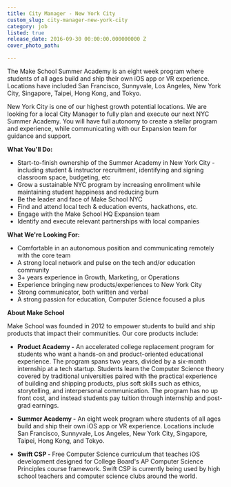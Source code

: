 ```yaml
---
title: City Manager - New York City
custom_slug: city-manager-new-york-city
category: job
listed: true
release_date: 2016-09-30 00:00:00.000000000 Z
cover_photo_path: 

---
```

The Make School Summer Academy is an eight week program where students of all ages build and ship their own iOS app or VR experience. Locations have included San Francisco, Sunnyvale, Los Angeles, New York City, Singapore, Taipei, Hong Kong, and Tokyo. 

New York City is one of our highest growth potential locations. We are looking for a local City Manager to fully plan and execute our next NYC Summer Academy. You will have full autonomy to create a stellar program and experience, while communicating with our Expansion team for guidance and support. 

<b>What You'll Do:</b>

- Start-to-finish ownership of the Summer Academy in New York City - including student & instructor recruitment, identifying and signing classroom space, budgeting, etc
- Grow a sustainable NYC program by increasing enrollment while maintaining student happiness and reducing burn 
- Be the leader and face of Make School NYC
- Find and attend local tech & education events, hackathons, etc. 
- Engage with the Make School HQ Expansion team 
- Identify and execute relevant partnerships with local companies

<b>What We're Looking For:</b>

- Comfortable in an autonomous position and communicating remotely with the core team
- A strong local network and pulse on the tech and/or education community
- 3+ years experience in Growth, Marketing, or Operations 
- Experience bringing new products/experiences to New York City
- Strong communicator, both written and verbal
- A strong passion for education, Computer Science focused a plus

<b>About Make School</b>

Make School was founded in 2012 to empower students to build and ship products that impact their communities. Our core products include:


-  <b>Product Academy -</b> An accelerated college replacement program for students who want a hands-on and product-oriented educational experience. The program spans two years, divided by a six-month internship at a tech startup. Students learn the Computer Science theory covered by traditional universities paired with the practical experience of building and shipping products, plus soft skills such as ethics, storytelling, and interpersonal communication. The program has no up front cost, and instead students pay tuition through internship and post-grad earnings.


-  <b>Summer Academy -</b> An eight week program where students of all ages build and ship their own iOS app or VR experience. Locations include San Francisco, Sunnyvale, Los Angeles, New York City, Singapore, Taipei, Hong Kong, and Tokyo. 


-  <b>Swift CSP - </b> Free Computer Science curriculum that teaches iOS development designed for College Board's AP Computer Science Principles course framework. Swift CSP is currently being used by high school teachers and computer science clubs around the world.